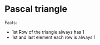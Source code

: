 # Pascal triangle

Facts:
- 1st Row of the triangle always has 1
- 1st and last element each row is always 1